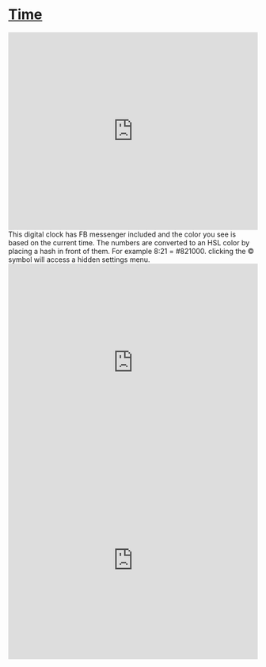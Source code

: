 # <a href="https://clock.sudo-self.com/">Time</a>
<iframe src="https://clocks-green.vercel.app" style="border:0px #ffffff none;" name="myiFrame" scrolling="no" frameborder="1" marginheight="0px" marginwidth="0px" height="400px" width="100%" allowfullscreen></iframe>
    This digital clock has FB messenger included and the color you see is based on the current time. The numbers are converted to an HSL color by placing a hash in front of them. For example  8:21 = #821000. clicking the &copy; symbol will access a hidden settings menu.
<iframe src="https://clock.sudo-self.com" style="border:0px #ffffff none;" name="myiFrame" scrolling="no" frameborder="1" marginheight="0px" marginwidth="0px" height="400px" width="100%" allowfullscreen></iframe><br>

<iframe src="https://time.jessejesse.com" style="border:0px #ffffff none;" name="myiFrame" scrolling="no" frameborder="1" marginheight="0px" marginwidth="0px" height="400px" width="100%" allowfullscreen></iframe>
   <div id="myApp">
    <a-player autoplay :music="songs" ref="player"></a-player>
   </div>



